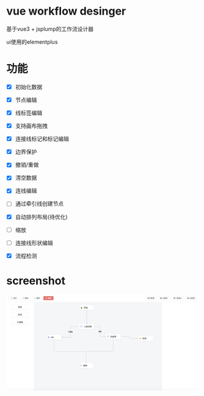 # vue workflow desinger

基于vue3 + jsplump的工作流设计器

ui使用的elementplus

# 功能

- [x] 初始化数据

- [x] 节点编辑

- [x] 线标签编辑

- [x] 支持画布拖拽

- [x] 连接线标记和标记编辑

- [x]  边界保护

- [x]  撤销/重做

- [x]  清空数据

- [x]  连线编辑

- [ ]  通过牵引线创建节点

- [x]  自动排列布局(待优化)

- [ ]  缩放

- [ ]  连接线形状编辑

- [x]  流程检测

<!-- - [ ]  连线校验 -->

# screenshot

<img src="./screenshot.png"></img>
